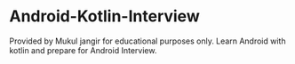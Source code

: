 # Android-Kotlin-Interview
Provided by Mukul jangir for educational purposes only. Learn Android with kotlin and prepare for Android Interview.
